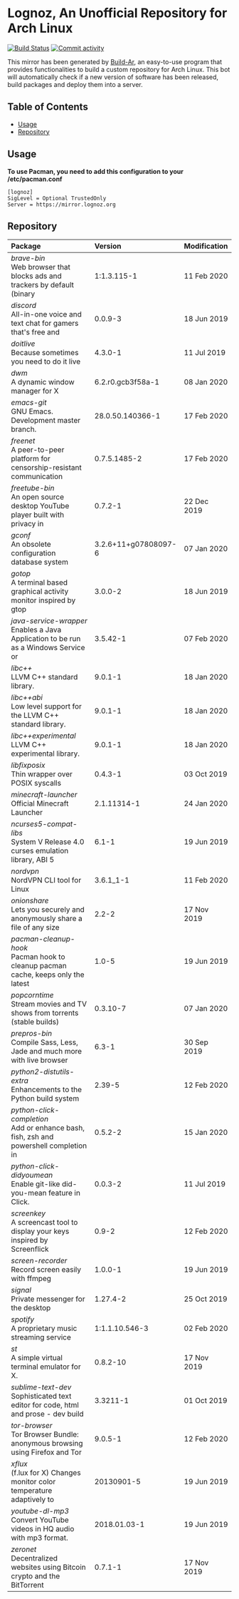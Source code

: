 # Lognoz, An Unofficial Repository for Arch Linux
[<img src="https://img.shields.io/travis/lognoz/lognoz-archlinux-repository/master.svg?style=flat-square" alt="Build Status">](https://travis-ci.org/lognoz/lognoz-archlinux-repository)
[<img src="https://img.shields.io/github/commit-activity/m/lognoz/lognoz-archlinux-repository.svg?style=flat-square" alt="Commit activity">](https://github.com/lognoz/lognoz-archlinux-repository/commits/master)

This mirror has been generated by [Build-Ar](https://github.com/unix-development/build-ar), an easy-to-use program that provides functionalities to build a custom repository for Arch Linux. This bot will automatically check if a new version of software has been released, build packages and deploy them into a server.

## Table of Contents
- [Usage](#usage)
- [Repository](#repository)

## Usage
**To use Pacman, you need to add this configuration to your /etc/pacman.conf**

```
[lognoz]
SigLevel = Optional TrustedOnly
Server = https://mirror.lognoz.org
```
## Repository
Package	|  Version	|  Modification
:--- | :--- | :---
*brave-bin*<br>Web browser that blocks ads and trackers by default (binary | 1:1.3.115-1 | 11 Feb 2020
*discord*<br>All-in-one voice and text chat for gamers that's free and | 0.0.9-3 | 18 Jun 2019
*doitlive*<br>Because sometimes you need to do it live | 4.3.0-1 | 11 Jul 2019
*dwm*<br>A dynamic window manager for X | 6.2.r0.gcb3f58a-1 | 08 Jan 2020
*emacs-git*<br>GNU Emacs. Development master branch. | 28.0.50.140366-1 | 17 Feb 2020
*freenet*<br>A peer-to-peer platform for censorship-resistant communication | 0.7.5.1485-2 | 17 Feb 2020
*freetube-bin*<br>An open source desktop YouTube player built with privacy in | 0.7.2-1 | 22 Dec 2019
*gconf*<br>An obsolete configuration database system | 3.2.6+11+g07808097-6 | 07 Jan 2020
*gotop*<br>A terminal based graphical activity monitor inspired by gtop | 3.0.0-2 | 18 Jun 2019
*java-service-wrapper*<br>Enables a Java Application to be run as a Windows Service or | 3.5.42-1 | 07 Feb 2020
*libc++*<br>LLVM C++ standard library. | 9.0.1-1 | 18 Jan 2020
*libc++abi*<br>Low level support for the LLVM C++ standard library. | 9.0.1-1 | 18 Jan 2020
*libc++experimental*<br>LLVM C++ experimental library. | 9.0.1-1 | 18 Jan 2020
*libfixposix*<br>Thin wrapper over POSIX syscalls | 0.4.3-1 | 03 Oct 2019
*minecraft-launcher*<br>Official Minecraft Launcher | 2.1.11314-1 | 24 Jan 2020
*ncurses5-compat-libs*<br>System V Release 4.0 curses emulation library, ABI 5 | 6.1-1 | 19 Jun 2019
*nordvpn*<br>NordVPN CLI tool for Linux | 3.6.1_1-1 | 11 Feb 2020
*onionshare*<br>Lets you securely and anonymously share a file of any size | 2.2-2 | 17 Nov 2019
*pacman-cleanup-hook*<br>Pacman hook to cleanup pacman cache, keeps only the latest | 1.0-5 | 19 Jun 2019
*popcorntime*<br>Stream movies and TV shows from torrents (stable builds) | 0.3.10-7 | 07 Jan 2020
*prepros-bin*<br>Compile Sass, Less, Jade and much more with live browser | 6.3-1 | 30 Sep 2019
*python2-distutils-extra*<br>Enhancements to the Python build system | 2.39-5 | 12 Feb 2020
*python-click-completion*<br>Add or enhance bash, fish, zsh and powershell completion in | 0.5.2-2 | 15 Jan 2020
*python-click-didyoumean*<br>Enable git-like did-you-mean feature in Click. | 0.0.3-2 | 11 Jul 2019
*screenkey*<br>A screencast tool to display your keys inspired by Screenflick | 0.9-2 | 12 Feb 2020
*screen-recorder*<br>Record screen easily with ffmpeg | 1.0.0-1 | 19 Jun 2019
*signal*<br>Private messenger for the desktop | 1.27.4-2 | 25 Oct 2019
*spotify*<br>A proprietary music streaming service | 1:1.1.10.546-3 | 02 Feb 2020
*st*<br>A simple virtual terminal emulator for X. | 0.8.2-10 | 17 Nov 2019
*sublime-text-dev*<br>Sophisticated text editor for code, html and prose - dev build | 3.3211-1 | 01 Oct 2019
*tor-browser*<br>Tor Browser Bundle: anonymous browsing using Firefox and Tor | 9.0.5-1 | 12 Feb 2020
*xflux*<br>(f.lux for X) Changes monitor color temperature adaptively to | 20130901-5 | 19 Jun 2019
*youtube-dl-mp3*<br>Convert YouTube videos in HQ audio with mp3 format. | 2018.01.03-1 | 19 Jun 2019
*zeronet*<br>Decentralized websites using Bitcoin crypto and the BitTorrent | 0.7.1-1 | 17 Nov 2019

